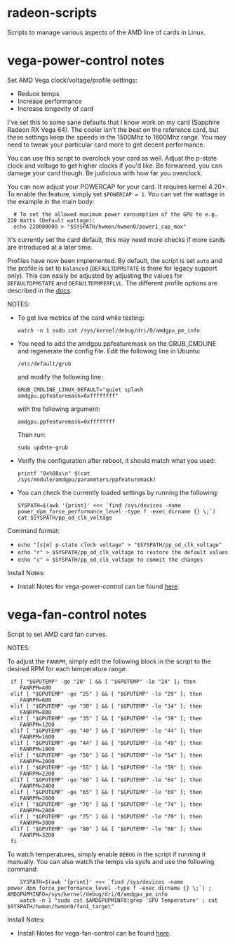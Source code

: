 # radeon-scripts
Scripts to manage various aspects of the AMD line of cards in Linux.

# vega-power-control notes

Set AMD Vega clock/voltage/profile settings:

  * Reduce temps
  * Increase performance
  * Increase longevity of card

  I've set this to some sane defaults that I know work on my card
  (Sapphire Radeon RX Vega 64). The cooler isn't the best on the
  reference card, but these settings keep the speeds in the 1500Mhz
  to 1600Mhz range. You may need to tweak your particular card more
  to get decent performance.

  You can use this script to overclock your card as well. Adjust
  the p-state clock and voltage to get higher clocks if you'd like.
  Be forwarned, you can damage your card though. Be judicious with
  how far you overclock.
  
  You can now adjust your POWERCAP for your card. It requires kernel
  4.20+. To enable the feature, simply set `$POWERCAP = 1`. You can
  set the wattage in the example in the main body:
  
      # To set the allowed maximum power consumption of the GPU to e.g. 220 Watts (Default wattage):
      echo 220000000 > "$SYSPATH/hwmon/hwmon0/power1_cap_max"
  
  It's currently set the card default, this may need more checks if
  more cards are introduced at a later time.

  Profiles have now been implemented. By default, the script is set
  `auto` and the profile is set to `balanced` (`DEFAULTDPMSTATE` is there for legacy
  support only). This can easily be adjusted by adjusting the values for `DEFAULTDPMSTATE`
  and `DEFAULTDPMPERFLVL`. The different profile options are described in the [docs](https://dri.freedesktop.org/docs/drm/gpu/amdgpu.html#gpu-power-thermal-controls-and-monitoring).

 NOTES:

  * To get live metrics of the card while testing:

    `watch -n 1 sudo cat /sys/kernel/debug/dri/0/amdgpu_pm_info`

  * You need to add the amdgpu.ppfeaturemask on the GRUB_CMDLINE
    and regenerate the config file. Edit the following line in
    Ubuntu:
    
      `/etc/default/grub`
    
    and modify the following line:
    
      `GRUB_CMDLINE_LINUX_DEFAULT="quiet splash amdgpu.ppfeaturemask=0xffffffff"`
      
    with the following argument:
  
      `amdgpu.ppfeaturemask=0xffffffff`
    
    Then run:
    
      `sudo update-grub`

  * Verify the configuration after reboot, it should match what you used:

    `printf "0x%08x\n" $(cat /sys/module/amdgpu/parameters/ppfeaturemask)`

  * You can check the currently loaded settings by running the following:

        SYSPATH=$(awk '{print}' <<< `find /sys/devices -name power_dpm_force_performance_level -type f -exec dirname {} \;`)
        cat $SYSPATH/pp_od_clk_voltage
 
 Command format:

  * `echo "[s|m] p-state clock voltage" > "$SYSPATH/pp_od_clk_voltage"`
  * `echo "r" > $SYSPATH/pp_od_clk_voltage to restore the default values`
  * `echo "c" > $SYSPATH/pp_od_clk_voltage to commit the changes`

 Install Notes:
 
  * Install Notes for vega-power-control can be found [here](https://github.com/dasunsrule32/radeon-scripts/blob/master/systemd/INSTALL-vega-power-control.md).

# vega-fan-control notes

Script to set AMD card fan curves.

NOTES:

  To adjust the `FANRPM`, simply edit the following block in the script to the
  desired RPM for each temperature range.
  
     if [ "$GPUTEMP" -ge "20" ] && [ "$GPUTEMP" -le "24" ]; then
        FANRPM=400
     elif [ "$GPUTEMP" -ge "25" ] && [ "$GPUTEMP" -le "29" ]; then
        FANRPM=600
     elif [ "$GPUTEMP" -ge "30" ] && [ "$GPUTEMP" -le "34" ]; then
        FANRPM=800
     elif [ "$GPUTEMP" -ge "35" ] && [ "$GPUTEMP" -le "39" ]; then
        FANRPM=1200
     elif [ "$GPUTEMP" -ge "40" ] && [ "$GPUTEMP" -le "44" ]; then
        FANRPM=1600
     elif [ "$GPUTEMP" -ge "44" ] && [ "$GPUTEMP" -le "49" ]; then
        FANRPM=1800
     elif [ "$GPUTEMP" -ge "50" ] && [ "$GPUTEMP" -le "54" ]; then
        FANRPM=2000
     elif [ "$GPUTEMP" -ge "55" ] && [ "$GPUTEMP" -le "59" ]; then
        FANRPM=2200
     elif [ "$GPUTEMP" -ge "60" ] && [ "$GPUTEMP" -le "64" ]; then
        FANRPM=2400
     elif [ "$GPUTEMP" -ge "65" ] && [ "$GPUTEMP" -le "69" ]; then
        FANRPM=2600
     elif [ "$GPUTEMP" -ge "70" ] && [ "$GPUTEMP" -le "74" ]; then
        FANRPM=2800
     elif [ "$GPUTEMP" -ge "75" ] && [ "$GPUTEMP" -le "79" ]; then
        FANRPM=3000
     elif [ "$GPUTEMP" -ge "80" ] && [ "$GPUTEMP" -le "86" ]; then
        FANRPM=3200
     fi
  
  To watch temperatures, simply enable `DEBUG` in the script if running it manually.
  You can also watch the temps via sysfs and use the following command:
  
        SYSPATH=$(awk '{print}' <<< `find /sys/devices -name power_dpm_force_performance_level -type f -exec dirname {} \;`) ; AMDGPUPMINFO=/sys/kernel/debug/dri/0/amdgpu_pm_info
        watch -n 1 "sudo cat $AMDGPUPMINFO|grep 'GPU Temperature' ; cat $SYSPATH/hwmon/hwmon0/fan1_target"

Install Notes:

  * Install Notes for vega-fan-control can be found [here](https://github.com/dasunsrule32/radeon-scripts/blob/master/systemd/INSTALL-vega-fan-control.md).
